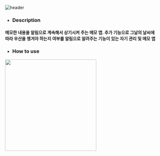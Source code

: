 ![header](https://capsule-render.vercel.app/api?type=waving&color=auto&height=300&section=header&text=Todobin&fontSize=90)

* ###  Description
 ####  메모한 내용을 알림으로 계속해서 상기시켜 주는 메모 앱. 추가 기능으로 그날의 날씨에 따라 우산을 챙겨야 하는지 여부를 알림으로 알려주는 기능이 있는 자기 관리 및 메모 앱
* ###  How to use
<img src=maindisply, width=300>
